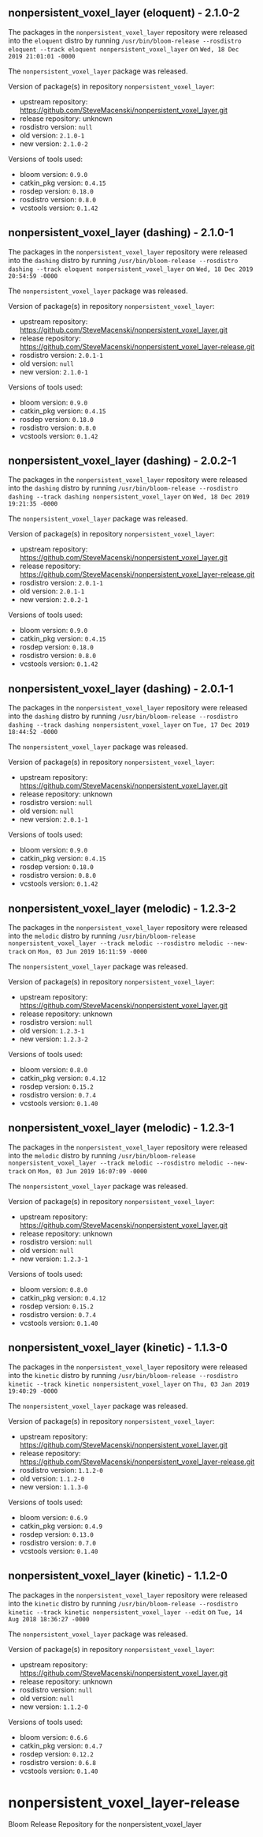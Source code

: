 ## nonpersistent_voxel_layer (eloquent) - 2.1.0-2

The packages in the `nonpersistent_voxel_layer` repository were released into the `eloquent` distro by running `/usr/bin/bloom-release --rosdistro eloquent --track eloquent nonpersistent_voxel_layer` on `Wed, 18 Dec 2019 21:01:01 -0000`

The `nonpersistent_voxel_layer` package was released.

Version of package(s) in repository `nonpersistent_voxel_layer`:

- upstream repository: https://github.com/SteveMacenski/nonpersistent_voxel_layer.git
- release repository: unknown
- rosdistro version: `null`
- old version: `2.1.0-1`
- new version: `2.1.0-2`

Versions of tools used:

- bloom version: `0.9.0`
- catkin_pkg version: `0.4.15`
- rosdep version: `0.18.0`
- rosdistro version: `0.8.0`
- vcstools version: `0.1.42`


## nonpersistent_voxel_layer (dashing) - 2.1.0-1

The packages in the `nonpersistent_voxel_layer` repository were released into the `dashing` distro by running `/usr/bin/bloom-release --rosdistro dashing --track eloquent nonpersistent_voxel_layer` on `Wed, 18 Dec 2019 20:54:59 -0000`

The `nonpersistent_voxel_layer` package was released.

Version of package(s) in repository `nonpersistent_voxel_layer`:

- upstream repository: https://github.com/SteveMacenski/nonpersistent_voxel_layer.git
- release repository: https://github.com/SteveMacenski/nonpersistent_voxel_layer-release.git
- rosdistro version: `2.0.1-1`
- old version: `null`
- new version: `2.1.0-1`

Versions of tools used:

- bloom version: `0.9.0`
- catkin_pkg version: `0.4.15`
- rosdep version: `0.18.0`
- rosdistro version: `0.8.0`
- vcstools version: `0.1.42`


## nonpersistent_voxel_layer (dashing) - 2.0.2-1

The packages in the `nonpersistent_voxel_layer` repository were released into the `dashing` distro by running `/usr/bin/bloom-release --rosdistro dashing --track dashing nonpersistent_voxel_layer` on `Wed, 18 Dec 2019 19:21:35 -0000`

The `nonpersistent_voxel_layer` package was released.

Version of package(s) in repository `nonpersistent_voxel_layer`:

- upstream repository: https://github.com/SteveMacenski/nonpersistent_voxel_layer.git
- release repository: https://github.com/SteveMacenski/nonpersistent_voxel_layer-release.git
- rosdistro version: `2.0.1-1`
- old version: `2.0.1-1`
- new version: `2.0.2-1`

Versions of tools used:

- bloom version: `0.9.0`
- catkin_pkg version: `0.4.15`
- rosdep version: `0.18.0`
- rosdistro version: `0.8.0`
- vcstools version: `0.1.42`


## nonpersistent_voxel_layer (dashing) - 2.0.1-1

The packages in the `nonpersistent_voxel_layer` repository were released into the `dashing` distro by running `/usr/bin/bloom-release --rosdistro dashing --track dashing nonpersistent_voxel_layer` on `Tue, 17 Dec 2019 18:44:52 -0000`

The `nonpersistent_voxel_layer` package was released.

Version of package(s) in repository `nonpersistent_voxel_layer`:

- upstream repository: https://github.com/SteveMacenski/nonpersistent_voxel_layer.git
- release repository: unknown
- rosdistro version: `null`
- old version: `null`
- new version: `2.0.1-1`

Versions of tools used:

- bloom version: `0.9.0`
- catkin_pkg version: `0.4.15`
- rosdep version: `0.18.0`
- rosdistro version: `0.8.0`
- vcstools version: `0.1.42`


## nonpersistent_voxel_layer (melodic) - 1.2.3-2

The packages in the `nonpersistent_voxel_layer` repository were released into the `melodic` distro by running `/usr/bin/bloom-release nonpersistent_voxel_layer --track melodic --rosdistro melodic --new-track` on `Mon, 03 Jun 2019 16:11:59 -0000`

The `nonpersistent_voxel_layer` package was released.

Version of package(s) in repository `nonpersistent_voxel_layer`:

- upstream repository: https://github.com/SteveMacenski/nonpersistent_voxel_layer.git
- release repository: unknown
- rosdistro version: `null`
- old version: `1.2.3-1`
- new version: `1.2.3-2`

Versions of tools used:

- bloom version: `0.8.0`
- catkin_pkg version: `0.4.12`
- rosdep version: `0.15.2`
- rosdistro version: `0.7.4`
- vcstools version: `0.1.40`


## nonpersistent_voxel_layer (melodic) - 1.2.3-1

The packages in the `nonpersistent_voxel_layer` repository were released into the `melodic` distro by running `/usr/bin/bloom-release nonpersistent_voxel_layer --track melodic --rosdistro melodic --new-track` on `Mon, 03 Jun 2019 16:07:09 -0000`

The `nonpersistent_voxel_layer` package was released.

Version of package(s) in repository `nonpersistent_voxel_layer`:

- upstream repository: https://github.com/SteveMacenski/nonpersistent_voxel_layer.git
- release repository: unknown
- rosdistro version: `null`
- old version: `null`
- new version: `1.2.3-1`

Versions of tools used:

- bloom version: `0.8.0`
- catkin_pkg version: `0.4.12`
- rosdep version: `0.15.2`
- rosdistro version: `0.7.4`
- vcstools version: `0.1.40`


## nonpersistent_voxel_layer (kinetic) - 1.1.3-0

The packages in the `nonpersistent_voxel_layer` repository were released into the `kinetic` distro by running `/usr/bin/bloom-release --rosdistro kinetic --track kinetic nonpersistent_voxel_layer` on `Thu, 03 Jan 2019 19:40:29 -0000`

The `nonpersistent_voxel_layer` package was released.

Version of package(s) in repository `nonpersistent_voxel_layer`:

- upstream repository: https://github.com/SteveMacenski/nonpersistent_voxel_layer.git
- release repository: https://github.com/SteveMacenski/nonpersistent_voxel_layer-release.git
- rosdistro version: `1.1.2-0`
- old version: `1.1.2-0`
- new version: `1.1.3-0`

Versions of tools used:

- bloom version: `0.6.9`
- catkin_pkg version: `0.4.9`
- rosdep version: `0.13.0`
- rosdistro version: `0.7.0`
- vcstools version: `0.1.40`


## nonpersistent_voxel_layer (kinetic) - 1.1.2-0

The packages in the `nonpersistent_voxel_layer` repository were released into the `kinetic` distro by running `/usr/bin/bloom-release --rosdistro kinetic --track kinetic nonpersistent_voxel_layer --edit` on `Tue, 14 Aug 2018 18:36:27 -0000`

The `nonpersistent_voxel_layer` package was released.

Version of package(s) in repository `nonpersistent_voxel_layer`:

- upstream repository: https://github.com/SteveMacenski/nonpersistent_voxel_layer.git
- release repository: unknown
- rosdistro version: `null`
- old version: `null`
- new version: `1.1.2-0`

Versions of tools used:

- bloom version: `0.6.6`
- catkin_pkg version: `0.4.7`
- rosdep version: `0.12.2`
- rosdistro version: `0.6.8`
- vcstools version: `0.1.40`


# nonpersistent_voxel_layer-release
Bloom Release Repository for the  nonpersistent_voxel_layer 

